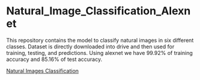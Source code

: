 # Natural_Image_Classification_Alexnet
This repository contains the model to classify natural images in six different classes. Dataset is directly downloaded into drive and then used for training, testing, and predictions. Using alexnet we have 99.92% of training accuracy and 85.16% of test accuracy.

[Natural Images Classification](https://github.com/sohail08/Natural_Image_Classification_Alexnet/blob/main/natural_scenes_classification.ipynb)
